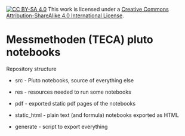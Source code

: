 [![CC BY-SA 4.0][cc-by-sa-shield]][cc-by-sa]  This work is licensed under a
[Creative Commons Attribution-ShareAlike 4.0 International License][cc-by-sa].

[cc-by-sa]: http://creativecommons.org/licenses/by-sa/4.0/
[cc-by-sa-image]: https://licensebuttons.net/l/by-sa/4.0/88x31.png
[cc-by-sa-shield]: https://img.shields.io/badge/License-CC%20BY--SA%204.0-lightgrey.svg


# Messmethoden (TECA) pluto notebooks

Repository structure

* src - Pluto notebooks, source of everything else
* res - resources needed to run some notebooks
* pdf - exported static pdf pages of the notebooks
* static_html - plain text (and formula) notebooks exported as HTML

* generate - script to export everything



